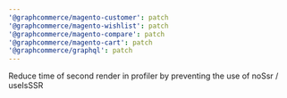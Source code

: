 ```yaml
---
'@graphcommerce/magento-customer': patch
'@graphcommerce/magento-wishlist': patch
'@graphcommerce/magento-compare': patch
'@graphcommerce/magento-cart': patch
'@graphcommerce/graphql': patch
---
```


Reduce time of second render in profiler by preventing the use of noSsr / useIsSSR
